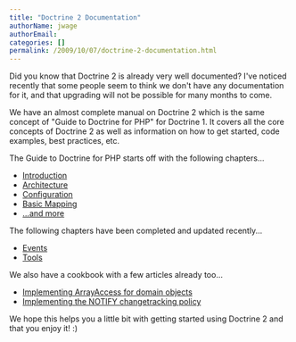 ```yaml
---
title: "Doctrine 2 Documentation"
authorName: jwage
authorEmail:
categories: []
permalink: /2009/10/07/doctrine-2-documentation.html
---
```

Did you know that Doctrine 2 is already very well documented? I've
noticed recently that some people seem to think we don't have any
documentation for it, and that upgrading will not be possible for many
months to come.

We have an almost complete manual on Doctrine 2 which is the same
concept of "Guide to Doctrine for PHP" for Doctrine 1. It covers all the
core concepts of Doctrine 2 as well as information on how to get
started, code examples, best practices, etc.

The Guide to Doctrine for PHP starts off with the following chapters...

-   [Introduction](http://www.doctrine-project.org/documentation/manual/2_0/en/introduction)
-   [Architecture](http://www.doctrine-project.org/documentation/manual/2_0/en/architecture)
-   [Configuration](http://www.doctrine-project.org/documentation/manual/2_0/en/configuration)
-   [Basic
    Mapping](http://www.doctrine-project.org/documentation/manual/2_0/en/basic-mapping)
-   [...and
    more](http://www.doctrine-project.org/documentation/manual/2_0/en)

The following chapters have been completed and updated recently...

-   [Events](http://www.doctrine-project.org/documentation/manual/2_0/en/events)
-   [Tools](http://www.doctrine-project.org/documentation/manual/2_0/en/tools)

We also have a cookbook with a few articles already too...

-   [Implementing ArrayAccess for domain
    objects](http://www.doctrine-project.org/documentation/cookbook/2_0/en/implementing-arrayaccess-for-domain-objects)
-   [Implementing the NOTIFY changetracking
    policy](http://www.doctrine-project.org/documentation/cookbook/2_0/en/implementing-the-notify-changetracking-policy)

We hope this helps you a little bit with getting started using Doctrine
2 and that you enjoy it! :)
